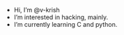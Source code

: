 - Hi, I’m @v-krish
- I’m interested in hacking, mainly.
- I’m currently learning C and python.

<!---
v-krish/v-krish is a ✨ special ✨ repository because its `README.md` (this file) appears on your GitHub profile.
You can click the Preview link to take a look at your changes.
--->
